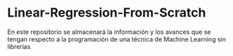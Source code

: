 # Linear-Regression-From-Scratch
En este repositorio se almacenará la información y los avances que se tengan respecto a la programación de una técnica de Machine Learning sin librerías 
